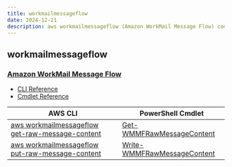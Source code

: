 ```yaml
---
title: workmailmessageflow
date: 2024-12-21
description: aws workmailmessageflow (Amazon WorkMail Message Flow) command/cmdlet list.
---
```


## workmailmessageflow

### [Amazon WorkMail Message Flow](https://aws.amazon.com/workmail/)

* [CLI Reference](https://awscli.amazonaws.com/v2/documentation/api/latest/reference/workmailmessageflow/index.html)
* [Cmdlet Reference](https://docs.aws.amazon.com/powershell/latest/reference/items/WorkMailMessageFlow_cmdlets.html)

|AWS CLI|PowerShell Cmdlet|
|----|----|
|[aws workmailmessageflow get-raw-message-content](https://awscli.amazonaws.com/v2/documentation/api/latest/reference/workmailmessageflow/get-raw-message-content.html)|[Get-WMMFRawMessageContent](https://docs.aws.amazon.com/powershell/latest/reference/items/Get-WMMFRawMessageContent.html)|
|[aws workmailmessageflow put-raw-message-content](https://awscli.amazonaws.com/v2/documentation/api/latest/reference/workmailmessageflow/put-raw-message-content.html)|[Write-WMMFRawMessageContent](https://docs.aws.amazon.com/powershell/latest/reference/items/Write-WMMFRawMessageContent.html)|

